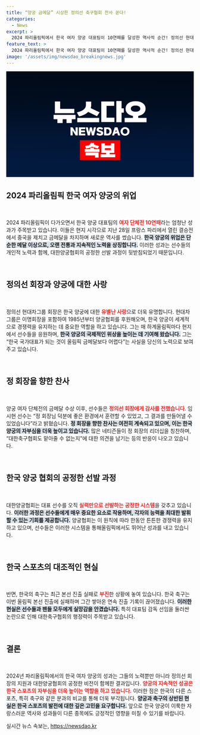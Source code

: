 ```yaml
---
title: “양궁 금메달” 시상한 정의선 축구협회 찬사 쏟다!
categories:
  - News
excerpt: >
  2024 파리올림픽에서 한국 여자 양궁 대표팀이 10연패를 달성한 역사적 순간! 정의선 현대차그룹 회장이 시상식에 등장해 선수들을 축하하며 찬사가 쏟아졌다. 양궁의 공정한 시스템과 오랜 후원이 빛을 발하며 축구와 비교되는 이 기적을 놓치지 마세요!
feature_text: >
  2024 파리올림픽에서 한국 여자 양궁 대표팀이 10연패를 달성한 역사적 순간! 정의선 현대차그룹 회장이 시상식에 등장해 선수들을 축하하며 찬사가 쏟아졌다. 양궁의 공정한 시스템과 오랜 후원이 빛을 발하며 축구와 비교되는 이 기적을 놓치지 마세요!
image: '/assets/img/newsdao_breakingnews.jpg'
---
```


<p><img src="/assets/img/newsdao_breakingnews.jpg" alt="bookingtag 속보" /></p>

<h2 data-ke-size="size26">2024 파리올림픽 한국 여자 양궁의 위업</h2>

<p data-ke-size="size16">&nbsp;</p>

<p>2024 파리올림픽이 다가오면서 한국 양궁 대표팀의 <b><span style="color: #ee2323;">여자 단체전 10연패</span></b>라는 엄청난 성과가 주목받고 있습니다. 이들은 현지 시각으로 지난 28일 프랑스 파리에서 열린 결승전에서 중국을 제치고 금메달을 차지하며 새로운 역사를 썼습니다. <b><span style="background-color: #21538527;">한국 양궁의 위업은 단순한 메달 이상으로, 오랜 전통과 지속적인 노력을 상징합니다.</span></b> 이러한 성과는 선수들의 개인적 노력과 함께, 대한양궁협회의 공정한 선발 과정이 뒷받침되었기 때문입니다.</p>

<p data-ke-size="size16">&nbsp;</p>

<h2 data-ke-size="size26">정의선 회장과 양궁에 대한 사랑</h2>

<p data-ke-size="size16">&nbsp;</p>

<p>정의선 현대차그룹 회장은 한국 양궁에 대한 <b><span style="color: #ee2323;">유별난 사랑</span></b>으로 더욱 유명합니다. 현대차그룹은 이명회장을 포함하여 1985년부터 양궁협회를 후원해오며, 한국 양궁이 세계적으로 경쟁력을 유지하는 데 중요한 역할을 하고 있습니다. 그는 매 하계올림픽마다 현지에서 선수들을 응원하며, <b><span style="background-color: #21538527;">한국 양궁의 국제적인 위상을 높이는 데 기여해 왔습니다.</span></b> 그는 “한국 국가대표가 되는 것이 올림픽 금메달보다 어렵다”는 사실을 당신의 노력으로 보여주고 있습니다.</p>

<p data-ke-size="size16">&nbsp;</p>

<h2 data-ke-size="size26">정 회장을 향한 찬사</h2>

<p data-ke-size="size16">&nbsp;</p>

<p>양궁 여자 단체전의 금메달 수상 이후, 선수들은 <b><span style="color: #ee2323;">정의선 회장에게 감사를 전했습니다</span></b>. 임시현 선수는 “정 회장님 덕분에 좋은 환경에서 훈련할 수 있었고, 그 결과를 만들어낼 수 있었습니다”라고 밝혔습니다. <b><span style="background-color: #21538527;">정 회장을 향한 찬사는 여전히 계속되고 있으며, 이는 한국 양궁의 자부심을 더욱 높이고 있습니다.</span></b> 많은 네티즌들이 정 회장의 리더십을 칭찬하며, “대한축구협회도 맡아줄 수 없는지”에 대한 의견을 남기는 등의 반응이 나오고 있습니다.</p>

<p data-ke-size="size16">&nbsp;</p>

<h2 data-ke-size="size26">한국 양궁 협회의 공정한 선발 과정</h2>

<p data-ke-size="size16">&nbsp;</p>

<p>대한양궁협회는 대표 선수를 오직 <b><span style="color: #ee2323;">실력만으로 선발하는 공정한 시스템</span></b>을 갖추고 있습니다. <b><span style="background-color: #21538527;">이러한 과정은 선수들에게 매우 중요한 요소로 작용하며, 각자의 능력을 최대한 발휘할 수 있는 기회를 제공합니다.</span></b> 양궁협회는 이 원칙에 따라 한동안 튼튼한 경쟁력을 유지하고 있으며, 선수들은 이러한 시스템을 통해올림픽에서도 뛰어난 성과를 내고 있습니다.</p>

<p data-ke-size="size16">&nbsp;</p>

<h2 data-ke-size="size26">한국 스포츠의 대조적인 현실</h2>

<p data-ke-size="size16">&nbsp;</p>

<p>반면, 한국의 축구는 최근 본선 진출 실패로 <b><span style="color: #ee2323;">부진</span></b>한 상황에 놓여 있습니다. 한국 축구는 이번 올림픽 본선 진출에 실패하며 그간 쌓아온 연속 진출 기록이 끊어졌습니다. <b><span style="background-color: #21538527;">이러한 현실은 선수들과 팬들 모두에게 실망감을 안겼습니다.</span></b> 특히 대표팀 감독 선임을 둘러싼 논란으로 인해 대한축구협회의 행정력이 주목받고 있습니다.</p>

<p data-ke-size="size16">&nbsp;</p>

<h2 data-ke-size="size26">결론</h2>

<p data-ke-size="size16">&nbsp;</p>

<p>2024년 파리올림픽에서의 한국 여자 양궁의 성과는 그들의 노력뿐만 아니라 정의선 회장의 지원과 대한양궁협회의 공정한 비전이 함께한 결과입니다. <b><span style="color: #ee2323;">양궁의 지속적인 성공은 한국 스포츠의 자부심을 더욱 높이는 역할을 하고 있습니다.</span></b> 이러한 점은 한국의 다른 스포츠, 특히 축구와 같은 분과의 비교를 통해 더욱 부각됩니다. <b><span style="background-color: #21538527;">양궁과 축구의 상반된 현실은 한국 스포츠의 발전에 대한 깊은 고민을 요구합니다.</span></b> 앞으로 한국 양궁이 이룩한 자랑스러운 역사와 성과들이 다른 종목에도 긍정적인 영향을 미칠 수 있기를 바랍니다.</p>
실시간 뉴스 속보는, <a href="https://newsdao.kr" rel="dofollow">https://newsdao.kr</a>


